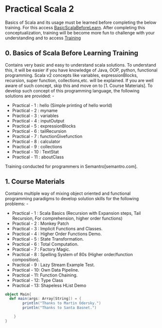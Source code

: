 # Practical Scala 2

Basics of Scala and its usage must be learned before completing the below training.
For this access [BasicScalaBeforeLearn](https://github.com/GrimNick/Practical-Scala-byNewton/tree/main/src/main/scala/com/semantro/BasicScalaBeforeLearn). After completing this conceptualization, training will be become more fun to challenge with your understanding and to access [Training](https://github.com/GrimNick/Practical-Scala-byNewton/tree/main/src/main/scala/com/semantro/learn)

## 0. Basics of Scala Before Learning Training
   Contains very basic and easy to understand scala solutions. To understand this, it will be easier if you have knowledge of Java, OOP, python, functional programming. Scala v2 concepts like variables, expressionBlocks, recursion, super function, collections,etc. will be explained. If you are well aware of such concept, skip this and move on to [1. Course Materials]. To develop such concept of this programming language, the following solutions are provided: -
   - Practical - 1 : hello (Simple printing of hello world)
   - Practical - 2 : myname 
   - Practical - 3 : variables 
   - Practical - 4 : inputOutput 
   - Practical - 5 : expressionBlocks 
   - Practical - 6 : tailRecursion 
   - Practical - 7 : functionGivefunction 
   - Practical - 8 : calculator 
   - Practical - 9 : collections 
   - Practical - 10 : TextStat 
   - Practical - 11 : aboutClass 

Training conducted for programmers in Semantro[semantro.com].

## 1. Course Materials
  Contains multiple way of mixing object oriented and functional programming paradigms
  to develop solution skills for the following problems: -
  
- Practical - 1 : Scala Basics (Recursion with Expansion steps, Tail Recursion, For comprehension, higher order functions)
- Practical - 2 : Monkey Patch
- Practical - 3 : Implicit Functions and Classes.
- Practical - 4 : Higher Order Functions Demo.
- Practical - 5 : State Transformation.
- Practical - 6 : Total Computation.
- Practical - 7 : Factory Magic.
- Practical - 8 : Spelling System of 80s (Higher order/function composition).
- Practical - 9 : Lazy Stream Example Test.
- Practical - 10: Own Data Pipeline.
- Practical - 11: Function Chaining.
- Practical - 12: Type Class
- Practical - 13: Shapeless HList Demo


```Scala
object Main{
  def main(args: Array[String]) = {
        println("Thanks to Martin Odersky.")
        println("Thanks to Santa Basnet.")

    }
}
```
